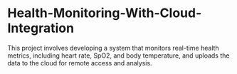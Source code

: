 # Health-Monitoring-With-Cloud-Integration
This project involves developing a system that monitors real-time health metrics, including heart rate, SpO2, and body temperature, and uploads the data to the cloud for remote access and analysis.
